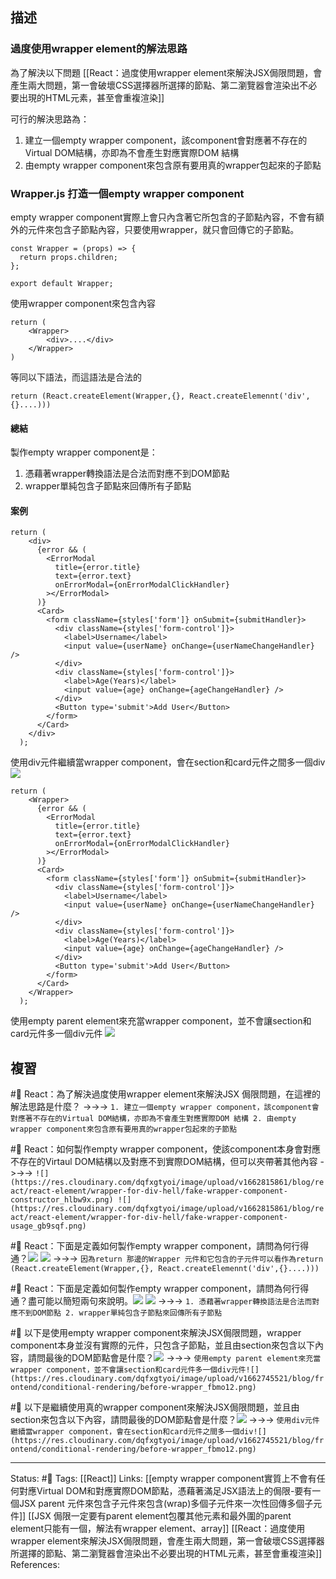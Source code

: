 ## 描述



### 過度使用wrapper element的解法思路
為了解決以下問題
[[React：過度使用wrapper element來解決JSX侷限問題，會產生兩大問題，第一會破壞CSS選擇器所選擇的節點、第二瀏覽器會渲染出不必要出現的HTML元素，甚至會重複渲染]]

可行的解決思路為：
1. 建立一個empty wrapper component，該component會對應著不存在的Virtual DOM結構，亦即為不會產生對應實際DOM 結構
2. 由empty wrapper component來包含原有要用真的wrapper包起來的子節點

### Wrapper.js 打造一個empty wrapper component

empty wrapper component實際上會只內含著它所包含的子節點內容，不會有額外的元件來包含子節點內容，只要使用wrapper，就只會回傳它的子節點。

```
const Wrapper = (props) => {
  return props.children;
};

export default Wrapper;
```

使用wrapper component來包含內容
```
return (
	<Wrapper>
		<div>....</div>
	</Wrapper>
)
```

等同以下語法，而這語法是合法的
```
return (React.createElement(Wrapper,{}, React.createElemennt('div',{}....)))
```

#### 總結
製作empty wrapper component是：
1. 憑藉著wrapper轉換語法是合法而對應不到DOM節點
2. wrapper單純包含子節點來回傳所有子節點


#### 案例

```
return (
    <div>
      {error && (
        <ErrorModal
          title={error.title}
          text={error.text}
          onErrorModal={onErrorModalClickHandler}
        ></ErrorModal>
      )}
      <Card>
        <form className={styles['form']} onSubmit={submitHandler}>
          <div className={styles['form-control']}>
            <label>Username</label>
            <input value={userName} onChange={userNameChangeHandler} />
          </div>
          <div className={styles['form-control']}>
            <label>Age(Years)</label>
            <input value={age} onChange={ageChangeHandler} />
          </div>
          <Button type='submit'>Add User</Button>
        </form>
      </Card>
    </div>
  );
```



使用div元件繼續當wrapper component，會在section和card元件之間多一個div
![](https://res.cloudinary.com/dqfxgtyoi/image/upload/v1662745521/blog/frontend/conditional-rendering/before-wrapper_fbmo12.png)



```
return (
    <Wrapper>
      {error && (
        <ErrorModal
          title={error.title}
          text={error.text}
          onErrorModal={onErrorModalClickHandler}
        ></ErrorModal>
      )}
      <Card>
        <form className={styles['form']} onSubmit={submitHandler}>
          <div className={styles['form-control']}>
            <label>Username</label>
            <input value={userName} onChange={userNameChangeHandler} />
          </div>
          <div className={styles['form-control']}>
            <label>Age(Years)</label>
            <input value={age} onChange={ageChangeHandler} />
          </div>
          <Button type='submit'>Add User</Button>
        </form>
      </Card>
    </Wrapper>
  );
```

使用empty parent element來充當wrapper component，並不會讓section和card元件多一個div元件
![](https://res.cloudinary.com/dqfxgtyoi/image/upload/v1662745520/blog/frontend/conditional-rendering/after-wrapper_qieupz.png)

## 複習

#🧠 React：為了解決過度使用wrapper element來解決JSX 侷限問題，在這裡的解法思路是什麼？ ->->-> `1. 建立一個empty wrapper component，該component會對應著不存在的Virtual DOM結構，亦即為不會產生對應實際DOM 結構 2. 由empty wrapper component來包含原有要用真的wrapper包起來的子節點`
<!--SR:!2022-09-23,10,250-->


#🧠 React：如何製作empty wrapper component，使該component本身會對應不存在的Virtaul DOM結構以及對應不到實際DOM結構，但可以夾帶著其他內容 ->->-> `![](https://res.cloudinary.com/dqfxgtyoi/image/upload/v1662815861/blog/react/react-element/wrapper-for-div-hell/fake-wrapper-component-constructor_hlbw9x.png) ![](https://res.cloudinary.com/dqfxgtyoi/image/upload/v1662815861/blog/react/react-element/wrapper-for-div-hell/fake-wrapper-component-usage_gb9sqf.png)`
<!--SR:!2022-10-09,19,250-->

#🧠 React：下面是定義如何製作empty wrapper component，請問為何行得通？![](https://res.cloudinary.com/dqfxgtyoi/image/upload/v1662815861/blog/react/react-element/wrapper-for-div-hell/fake-wrapper-component-constructor_hlbw9x.png) ![](https://res.cloudinary.com/dqfxgtyoi/image/upload/v1662815861/blog/react/react-element/wrapper-for-div-hell/fake-wrapper-component-usage_gb9sqf.png) ->->-> `因為return 那邊的Wrapper 元件和它包含的子元件可以看作為return (React.createElement(Wrapper,{}, React.createElemennt('div',{}....)))`
<!--SR:!2022-10-08,18,250-->

#🧠 React：下面是定義如何製作empty wrapper component，請問為何行得通？盡可能以簡短兩句來說明。![](https://res.cloudinary.com/dqfxgtyoi/image/upload/v1662815861/blog/react/react-element/wrapper-for-div-hell/fake-wrapper-component-constructor_hlbw9x.png) ![](https://res.cloudinary.com/dqfxgtyoi/image/upload/v1662815861/blog/react/react-element/wrapper-for-div-hell/fake-wrapper-component-usage_gb9sqf.png) ->->-> `1. 憑藉著wrapper轉換語法是合法而對應不到DOM節點 2. wrapper單純包含子節點來回傳所有子節點`
<!--SR:!2022-09-23,10,250-->



#🧠 以下是使用empty wrapper component來解決JSX侷限問題，wrapper component本身並沒有實際的元件，只包含子節點，並且由section來包含以下內容，請問最後的DOM節點會是什麼？![](https://res.cloudinary.com/dqfxgtyoi/image/upload/v1662816315/blog/react/react-element/wrapper-for-div-hell/div-hell-solution-with-fake-component_ghxk5y.png) ->->-> `使用empty parent element來充當wrapper component，並不會讓section和card元件多一個div元件![](https://res.cloudinary.com/dqfxgtyoi/image/upload/v1662745521/blog/frontend/conditional-rendering/before-wrapper_fbmo12.png)`
<!--SR:!2022-10-21,28,250-->


#🧠 以下是繼續使用真的wrapper component來解決JSX侷限問題，並且由section來包含以下內容，請問最後的DOM節點會是什麼？![](https://res.cloudinary.com/dqfxgtyoi/image/upload/v1662816316/blog/react/react-element/wrapper-for-div-hell/div-hell-origin_mcd2hk.png) ->->-> `使用div元件繼續當wrapper component，會在section和card元件之間多一個div![](https://res.cloudinary.com/dqfxgtyoi/image/upload/v1662745521/blog/frontend/conditional-rendering/before-wrapper_fbmo12.png)`
<!--SR:!2022-10-21,28,250-->





---
Status: #🌱 
Tags:
[[React]]
Links:
[[empty wrapper component實質上不會有任何對應Virtual DOM和對應實際DOM節點，憑藉著滿足JSX語法上的侷限-要有一個JSX parent 元件來包含子元件來包含(wrap)多個子元件來一次性回傳多個子元件]]
[[JSX 侷限一定要有parent element包覆其他元素和最外圍的parent element只能有一個，解法有wrapper element、array]]
[[React：過度使用wrapper element來解決JSX侷限問題，會產生兩大問題，第一會破壞CSS選擇器所選擇的節點、第二瀏覽器會渲染出不必要出現的HTML元素，甚至會重複渲染]]
References: